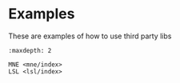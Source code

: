 # Examples

These are examples of how to use third party libs

```{toctree}
:maxdepth: 2

MNE <mne/index>
LSL <lsl/index>
```